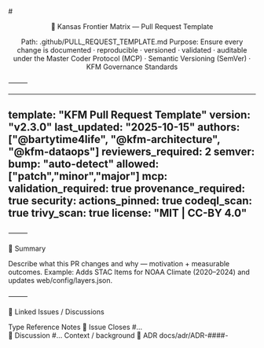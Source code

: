#<div align="center">


🚀 Kansas Frontier Matrix — Pull Request Template

Path: .github/PULL_REQUEST_TEMPLATE.md
Purpose: Ensure every change is documented · reproducible · versioned · validated · auditable
under the Master Coder Protocol (MCP) · Semantic Versioning (SemVer) · KFM Governance Standards

</div>



⸻


---
template: "KFM Pull Request Template"
version: "v2.3.0"
last_updated: "2025-10-15"
authors: ["@bartytime4life", "@kfm-architecture", "@kfm-dataops"]
reviewers_required: 2
semver:
  bump: "auto-detect"
  allowed: ["patch","minor","major"]
mcp:
  validation_required: true
  provenance_required: true
security:
  actions_pinned: true
  codeql_scan: true
  trivy_scan: true
license: "MIT | CC-BY 4.0"
---


⸻

🧩 Summary

Describe what this PR changes and why — motivation + measurable outcomes.
Example: Adds STAC Items for NOAA Climate (2020–2024) and updates web/config/layers.json.

⸻

🔄 Linked Issues / Discussions

Type	Reference	Notes
🧾 Issue	Closes #…	
💬 Discussion	#…	Context / background
📘 ADR	docs/adr/ADR-####-<title>.md	Architecture Decision Record


⸻

🧠 Type of Change

Option	Description
🐛 Bug Fix	Resolve reproducible issue
💡 Feature / Enhancement	New functionality or workflow
🗃️ Dataset / Integration	New source · manifest · STAC metadata
📖 Documentation	READMEs · guides · ADRs
⚙️ CI/CD	Automation · pre-commit
🔒 Security / Validation	CVE fix · checksum · SBOM
🧹 Refactor / Cleanup	Readability · structure
💥 Breaking Change	API / schema migration required


⸻

🧮 Implementation Summary

Field	Description
Affected Dirs	data/processed/hydro/ · src/pipelines/
New Files	Scripts · datasets · metadata
Deps Updated	pip / Node · Action pins
Validation	STAC · schema · unit tests
Compatibility	Maintained / broken
Scope	≈ X files · Y insertions · Risk Low / Med / High
Rollback Plan	Tag · cleanup · data revert
Migration	Rebuild if schema changed


⸻

🧭 Versioning (SemVer)

Domain	Change	New Version
Repo Overall	Minor feature add	vX.Y.Z → vX.Y+1.Z
API	Endpoint update	v1.3 → v1.4
Web UI	UI toggle changes	v1.1 → v1.2
Data STAC	Metadata update	v1.0.0 → v1.1.0

Release Checklist
• CHANGELOG updated • STAC version bumped • Tag vX.Y.Z • Artifacts attached • Maintainers notified

⸻

📜 Changelog (Sample)

### Added
- NOAA Climate 2020–2024 STAC Items · map integration  

### Changed
- Reprojected `soil_survey_1967` → EPSG:4326  

### Fixed
- Hydrology accumulation bug (D8 step)  

### Security
- Pinned `actions/setup-node@v4` · SBOM regen · Trivy passed


⸻

✅ MCP / CI Compliance

Principle	Verification
📖 Documentation	READMEs · STAC · CHANGELOG
🧮 Reproducibility	Deterministic pipelines + checksums
🌐 Open Standards	COG · GeoJSON · CSV/JSON · NetCDF
🧾 Provenance	Source · License · STAC lineage
🕵️ Auditability	CI logs + artifacts (≥ 90 days)
🔢 Versioning	SemVer applied to all domains


⸻

🔍 Provenance / Data Lineage

• data/sources/*.json updated (URL + license + last_verified)
• Added STAC derived_from / dependencies fields
• Checksums verified → data/checksums/<domain>/

⸻

🧰 Validation Commands

make stac-validate
make hydro
make checksums
pre-commit run --all-files
make site && open _site/index.html


⸻

📎 Artifacts / Attachments

Type	Path / Link
Logs	data/work/logs/<domain>_etl_debug.log
Checksums	data/checksums/<domain>/*.sha256
STAC Items	data/stac/<domain>/*.json
Visuals	data/processed/metadata/<domain>/thumbs/
Screenshots	Attach below


⸻

🧪 Testing / QA

Item	Result
Coverage	%
Performance Impact	Minimal / Improved / N A
Manual Steps	1️⃣ …  2️⃣ …


⸻

♿ Accessibility (UI Changes)

Check	Status
Keyboard Navigation	☑
Color Contrast ≥ 4.5 : 1	☑
ARIA Labels / Roles	☑
Reduced Motion Pref	☑


⸻

🔒 Security / License Review

Audit Item	Status
SBOM Updated	☑
No new CVEs (CodeQL / Trivy)	☑
License Compliance	☑
Secrets Scan / OIDC	☑
Actions Pinned (no @latest)	☑

Mini-Audit Summary: All actions pinned ✔ · No plaintext secrets ✔ · OIDC deployments active ✔

⸻

💥 Breaking Changes

Component	Description	Migration / Mitigation
API	/api/v1/events → /api/v2/events	See docs/api_migration.md
Dataset	Hydrology schema refactor	make hydrology
Web Layer	Map config rename	Update layers.json


⸻

🧾 Reviewer Checklist

#	Action	Done
1	Verify version: headers updated	☐
2	Check CHANGELOG / STAC versions	☐
3	Ensure release tag created	☐
4	Confirm CI green	☐
5	Approve and merge	☐


⸻

🧭 Validation Flow

flowchart TD
  A["Open PR"] --> B["Pre-Commit + Tests"]
  B --> C["STAC / Schema Validation"]
  C --> D["Security (CodeQL + Trivy)"]
  D --> E["Version Sync (SemVer / STAC)"]
  E --> F["Review & Merge"]
  F --> G["Release Tag + Artifact Archive"]
%% END OF MERMAID


⸻

🕓 Version History

Version	Date	Author	Summary
v2.3.0	2025-10-15	KFM Maintainers	Polished tables · visual layout enhancement
v2.2.0	2025-10-14	KFM Maintainers	MCP-DL v6.2 alignment · checksum field
v2.1.0	2025-10-13	Core Docs	Risk / rollback enhancements
v2.0.0	2025-10-10	Architecture Team	SemVer integration
v1.0.0	2025-07-01	Project Launch	Initial template release


⸻


<div align="center">


🧭 Kansas Frontier Matrix

“Every Pull Request Builds the Past, Present, and Future — Versioned Forever.”

</div>



⸻
